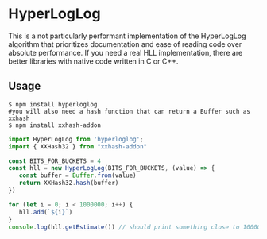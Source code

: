 # HyperLogLog

This is a not particularly performant implementation of the HyperLogLog algorithm that prioritizes documentation and
ease of reading code over absolute performance. If you need a real HLL implementation, there are better libraries with
native code written in C or C++.

## Usage

```shell
$ npm install hyperloglog
#you will also need a hash function that can return a Buffer such as xxhash
$ npm install xxhash-addon
```

```javascript
import HyperLogLog from 'hyperloglog';
import { XXHash32 } from "xxhash-addon"

const BITS_FOR_BUCKETS = 4
const hll = new HyperLogLog(BITS_FOR_BUCKETS, (value) => {
   const buffer = Buffer.from(value)
   return XXHash32.hash(buffer)
})

for (let i = 0; i < 1000000; i++) {
   hll.add(`${i}`)
}
console.log(hll.getEstimate()) // should print something close to 1000000
```
